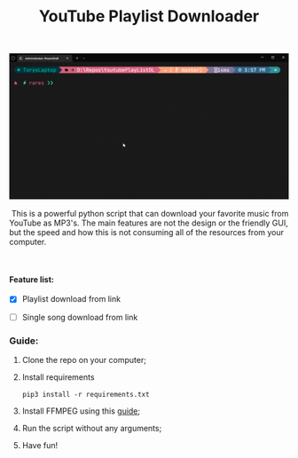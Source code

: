 <h1 align="center">
	YouTube Playlist Downloader
</h1>

​<p align="center">
   ![](https://raw.githubusercontent.com/t0ry003/YoutubePlayListDL/master/demo/downloader-demo.gif)
</p>


​	This is a powerful python script that can download your favorite music from YouTube as MP3's. The main features are not the design or the friendly GUI, but the speed and how this is not consuming all of the resources from your computer.

​	

#### Feature list:

- [x] Playlist download from link
- [ ] Single song download from link



### Guide:

1. Clone the repo on your computer;

2. Install requirements 	

   ```shell
   pip3 install -r requirements.txt
   ```
   
3. Install FFMPEG using this [guide](https://www.geeksforgeeks.org/how-to-install-ffmpeg-on-windows/);

4. Run the script without any arguments;

3. Have fun!
